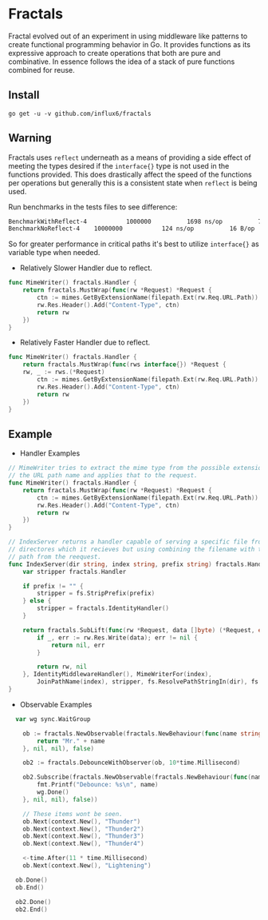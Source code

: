 # Fractals
Fractal evolved out of an experiment in using middleware like patterns to create
functional programming behavior in Go. It provides functions as its expressive
approach to create operations that both are pure and combinative. In essence
follows the idea of a stack of pure functions combined for reuse.

## Install

```
go get -u -v github.com/influx6/fractals
```

## Warning
Fractals uses `reflect` underneath as a means of providing a side effect of meeting
the types desired if the `interface{}` type is not used in the functions provided.
This does drastically affect the speed of the functions per operations but generally
this is a consistent state when `reflect` is being used.

Run benchmarks in the tests files to see difference:

```bash
BenchmarkWithReflect-4       	 1000000	      1698 ns/op	      72 B/op	       3 allocs/op
BenchmarkNoReflect-4   	10000000	       124 ns/op	      16 B/op	       2 allocs/op
```

So for greater performance in critical paths it's best to utilize `interface{}`
as variable type when needed.

- Relatively Slower Handler due to reflect.
```go
func MimeWriter() fractals.Handler {
	return fractals.MustWrap(func(rw *Request) *Request {
		ctn := mimes.GetByExtensionName(filepath.Ext(rw.Req.URL.Path))
		rw.Res.Header().Add("Content-Type", ctn)
		return rw
	})
}
```

- Relatively Faster Handler due to reflect.
```go
func MimeWriter() fractals.Handler {
	return fractals.MustWrap(func(rws interface{}) *Request {
    rw, _ := rws.(*Request)
		ctn := mimes.GetByExtensionName(filepath.Ext(rw.Req.URL.Path))
		rw.Res.Header().Add("Content-Type", ctn)
		return rw
	})
}
```

## Example

- Handler Examples

```go
// MimeWriter tries to extract the mime type from the possible extension in
// the URL path name and applies that to the request.
func MimeWriter() fractals.Handler {
	return fractals.MustWrap(func(rw *Request) *Request {
		ctn := mimes.GetByExtensionName(filepath.Ext(rw.Req.URL.Path))
		rw.Res.Header().Add("Content-Type", ctn)
		return rw
	})
}

// IndexServer returns a handler capable of serving a specific file from the provided
// directores which it recieves but using combining the filename with the giving
// path from the reequest.
func IndexServer(dir string, index string, prefix string) fractals.Handler {
	var stripper fractals.Handler

	if prefix != "" {
		stripper = fs.StripPrefix(prefix)
	} else {
		stripper = fractals.IdentityHandler()
	}

	return fractals.SubLift(func(rw *Request, data []byte) (*Request, error) {
		if _, err := rw.Res.Write(data); err != nil {
			return nil, err
		}

		return rw, nil
	}, IdentityMiddlewareHandler(), MimeWriterFor(index),
		JoinPathName(index), stripper, fs.ResolvePathStringIn(dir), fs.ReadFile())
}
```


- Observable Examples

```go
  var wg sync.WaitGroup

	ob := fractals.NewObservable(fractals.NewBehaviour(func(name string) string {
		return "Mr." + name
	}, nil, nil), false)

	ob2 := fractals.DebounceWithObserver(ob, 10*time.Millisecond)

	ob2.Subscribe(fractals.NewObservable(fractals.NewBehaviour(func(name string) {
		fmt.Printf("Debounce: %s\n", name)
		wg.Done()
	}, nil, nil), false))

	// These items wont be seen.
	ob.Next(context.New(), "Thunder")
	ob.Next(context.New(), "Thunder2")
	ob.Next(context.New(), "Thunder3")
	ob.Next(context.New(), "Thunder4")

	<-time.After(11 * time.Millisecond)
	ob.Next(context.New(), "Lightening")

  ob.Done()
  ob.End()

  ob2.Done()
  ob2.End()
```
